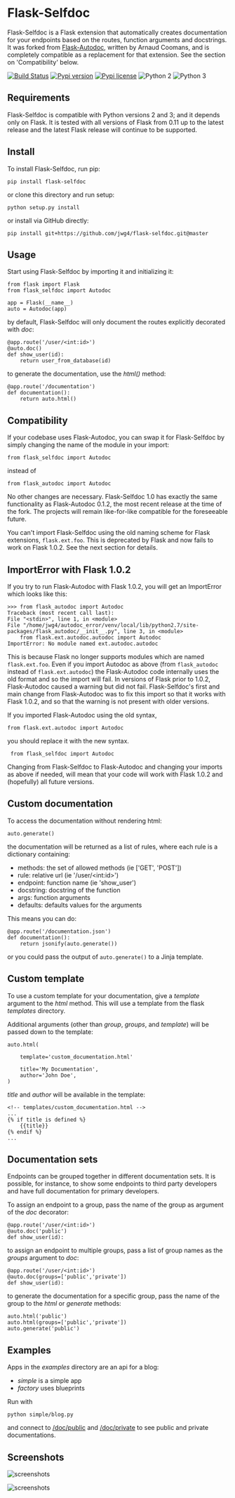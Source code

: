 Flask-Selfdoc
=============

Flask-Selfdoc is a Flask extension that automatically creates documentation for your endpoints based on the routes, function arguments and docstrings. It was forked from [Flask-Autodoc](https://github.com/acoomans/flask-autodoc), written by Arnaud Coomans, and is completely compatible as a replacement for that extension. See the section on 'Compatibility' below.

[![Build Status](https://travis-ci.org/jwg4/flask-selfdoc.svg?branch=master)](https://travis-ci.org/jwg4/flask-selfdoc)
[![Pypi version](http://img.shields.io/pypi/v/flask-selfdoc.svg)](https://pypi.python.org/pypi/Flask-Selfdoc)
[![Pypi license](http://img.shields.io/pypi/l/flask-selfdoc.svg)](https://pypi.python.org/pypi/Flask-Selfdoc)
![Python 2](http://img.shields.io/badge/python-2-blue.svg)
![Python 3](http://img.shields.io/badge/python-3-blue.svg)


## Requirements

Flask-Selfdoc is compatible with Python versions 2 and 3; and it depends only on Flask. It is tested with all versions of Flask from 0.11 up to the latest release and the latest Flask release will continue to be supported.

## Install

To install Flask-Selfdoc, run pip:

	pip install flask-selfdoc
	
or clone this directory and run setup:

    python setup.py install
    
or install via GitHub directly:

    pip install git+https://github.com/jwg4/flask-selfdoc.git@master

## Usage

Start using Flask-Selfdoc by importing it and initializing it:

    from flask import Flask
    from flask_selfdoc import Autodoc

    app = Flask(__name__)
    auto = Autodoc(app)

by default, Flask-Selfdoc will only document the routes explicitly decorated with _doc_:

    @app.route('/user/<int:id>')
    @auto.doc()
    def show_user(id):
        return user_from_database(id)

to generate the documentation, use the _html()_ method:

    @app.route('/documentation')
    def documentation():
        return auto.html()

## Compatibility

If your codebase uses Flask-Autodoc, you can swap it for Flask-Selfdoc by simply changing the name of the module in your import:

    from flask_selfdoc import Autodoc
    
instead of 

    from flask_autodoc import Autodoc
    
No other changes are necessary. Flask-Selfdoc 1.0 has exactly the same functionality as Flask-Autodoc 0.1.2, the most recent release at the time of the fork. The projects will remain like-for-like compatible for the foreseeable future.

You can't import Flask-Selfdoc using the old naming scheme for Flask extensions, `flask.ext.foo`. This is deprecated by Flask and now fails to work on Flask 1.0.2. See the next section for details.

## ImportError with Flask 1.0.2

If you try to run Flask-Autodoc with Flask 1.0.2, you will get an ImportError which looks like this:

    >>> from flask_autodoc import Autodoc
    Traceback (most recent call last):
    File "<stdin>", line 1, in <module>
    File "/home/jwg4/autodoc_error/venv/local/lib/python2.7/site-packages/flask_autodoc/__init__.py", line 3, in <module>
        from flask.ext.autodoc.autodoc import Autodoc
    ImportError: No module named ext.autodoc.autodoc

This is because Flask no longer supports modules which are named `flask.ext.foo`. Even if you import Autodoc as above (from `flask_autodoc` instead of `flask.ext.autodoc`) the Flask-Autodoc code internally uses the old format and so the import will fail. In versions of Flask prior to 1.0.2, Flask-Autodoc caused a warning but did not fail. Flask-Selfdoc's first and main change from Flask-Autodoc was to fix this import so that it works with Flask 1.0.2, and so that the warning is not present with older versions.

If you imported Flask-Autodoc using the old syntax,

    from flask.ext.autodoc import Autodoc
 
 you should replace it with the new syntax. 
 
     from flask_selfdoc import Autodoc
 
 Changing from Flask-Selfdoc to Flask-Autodoc and changing your imports as above if needed, will mean that your code will work with Flask 1.0.2 and (hopefully) all future versions.

## Custom documentation

To access the documentation without rendering html:

    auto.generate()

the documentation will be returned as a list of rules, where each rule is a dictionary containing:

- methods: the set of allowed methods (ie ['GET', 'POST'])
- rule: relative url (ie '/user/&lt;int:id&gt;')
- endpoint: function name (ie 'show_user')
- docstring: docstring of the function
- args: function arguments
- defaults: defaults values for the arguments

This means you can do:

    @app.route('/documentation.json')
    def documentation():
        return jsonify(auto.generate())

or you could pass the output of `auto.generate()` to a Jinja template.

## Custom template

To use a custom template for your documentation, give a _template_ argument to the _html_ method. This will use a template from the flask _templates_ directory. 

Additional arguments (other than _group_, _groups_, and _template_) will be passed down to the template:

	auto.html(
		
		template='custom_documentation.html'
		
		title='My Documentation',
		author='John Doe',
	)
	

_title_ and _author_ will be available in the template:

	<!-- templates/custom_documentation.html -->
	...
	{% if title is defined %}
		{{title}}
	{% endif %}
	...

## Documentation sets

Endpoints can be grouped together in different documentation sets. It is possible, for instance, to show some endpoints to third party developers and have full documentation for primary developers.

To assign an endpoint to a group, pass the name of the group as argument of the _doc_ decorator:

    @app.route('/user/<int:id>')
    @auto.doc('public')
    def show_user(id):

to assign an endpoint to multiple groups, pass a list of group names as the _groups_ argument to _doc_:

    @app.route('/user/<int:id>')
    @auto.doc(groups=['public','private'])
    def show_user(id):

to generate the documentation for a specific group, pass the name of the group to the _html_ or _generate_ methods:

    auto.html('public')
    auto.html(groups=['public','private'])
    auto.generate('public')
    
## Examples

Apps in the _examples_ directory are an api for a blog:

- _simple_ is a simple app
- _factory_ uses blueprints

Run with

	python simple/blog.py
	
and connect to [/doc/public](http://127.0.0.1:5000/doc/public) and [/doc/private](http://127.0.0.1:5000/doc/private) to see public and private documentations.

## Screenshots

![screenshots](screenshots/screenshot00.png)

![screenshots](screenshots/screenshot01.png)
